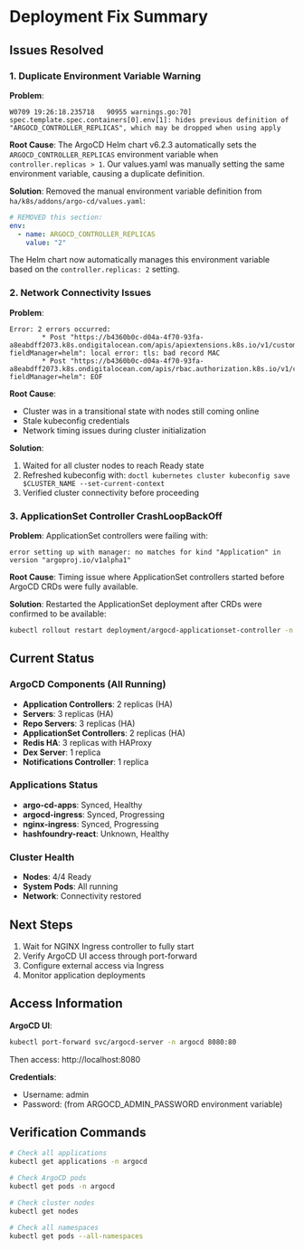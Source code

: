 # Deployment Fix Summary

## Issues Resolved

### 1. Duplicate Environment Variable Warning
**Problem**: 
```
W0709 19:26:18.235718   90955 warnings.go:70] spec.template.spec.containers[0].env[1]: hides previous definition of "ARGOCD_CONTROLLER_REPLICAS", which may be dropped when using apply
```

**Root Cause**: 
The ArgoCD Helm chart v6.2.3 automatically sets the `ARGOCD_CONTROLLER_REPLICAS` environment variable when `controller.replicas > 1`. Our values.yaml was manually setting the same environment variable, causing a duplicate definition.

**Solution**: 
Removed the manual environment variable definition from `ha/k8s/addons/argo-cd/values.yaml`:
```yaml
# REMOVED this section:
env:
  - name: ARGOCD_CONTROLLER_REPLICAS
    value: "2"
```

The Helm chart now automatically manages this environment variable based on the `controller.replicas: 2` setting.

### 2. Network Connectivity Issues
**Problem**: 
```
Error: 2 errors occurred:
        * Post "https://b4360b0c-d04a-4f70-93fa-a8eabdff2073.k8s.ondigitalocean.com/apis/apiextensions.k8s.io/v1/customresourcedefinitions?fieldManager=helm": local error: tls: bad record MAC
        * Post "https://b4360b0c-d04a-4f70-93fa-a8eabdff2073.k8s.ondigitalocean.com/apis/rbac.authorization.k8s.io/v1/clusterroles?fieldManager=helm": EOF
```

**Root Cause**: 
- Cluster was in a transitional state with nodes still coming online
- Stale kubeconfig credentials
- Network timing issues during cluster initialization

**Solution**: 
1. Waited for all cluster nodes to reach Ready state
2. Refreshed kubeconfig with: `doctl kubernetes cluster kubeconfig save $CLUSTER_NAME --set-current-context`
3. Verified cluster connectivity before proceeding

### 3. ApplicationSet Controller CrashLoopBackOff
**Problem**: 
ApplicationSet controllers were failing with:
```
error setting up with manager: no matches for kind "Application" in version "argoproj.io/v1alpha1"
```

**Root Cause**: 
Timing issue where ApplicationSet controllers started before ArgoCD CRDs were fully available.

**Solution**: 
Restarted the ApplicationSet deployment after CRDs were confirmed to be available:
```bash
kubectl rollout restart deployment/argocd-applicationset-controller -n argocd
```

## Current Status

### ArgoCD Components (All Running)
- **Application Controllers**: 2 replicas (HA)
- **Servers**: 3 replicas (HA)
- **Repo Servers**: 3 replicas (HA)
- **ApplicationSet Controllers**: 2 replicas (HA)
- **Redis HA**: 3 replicas with HAProxy
- **Dex Server**: 1 replica
- **Notifications Controller**: 1 replica

### Applications Status
- **argo-cd-apps**: Synced, Healthy
- **argocd-ingress**: Synced, Progressing
- **nginx-ingress**: Synced, Progressing
- **hashfoundry-react**: Unknown, Healthy

### Cluster Health
- **Nodes**: 4/4 Ready
- **System Pods**: All running
- **Network**: Connectivity restored

## Next Steps

1. Wait for NGINX Ingress controller to fully start
2. Verify ArgoCD UI access through port-forward
3. Configure external access via Ingress
4. Monitor application deployments

## Access Information

**ArgoCD UI**: 
```bash
kubectl port-forward svc/argocd-server -n argocd 8080:80
```
Then access: http://localhost:8080

**Credentials**:
- Username: admin
- Password: (from ARGOCD_ADMIN_PASSWORD environment variable)

## Verification Commands

```bash
# Check all applications
kubectl get applications -n argocd

# Check ArgoCD pods
kubectl get pods -n argocd

# Check cluster nodes
kubectl get nodes

# Check all namespaces
kubectl get pods --all-namespaces
